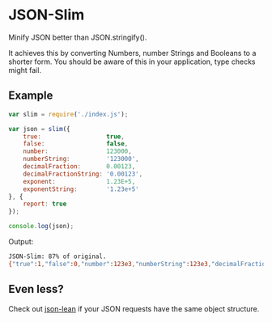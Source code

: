 # JSON-Slim

Minify JSON better than JSON.stringify().

It achieves this by converting Numbers, number Strings and Booleans to a shorter form. You should be aware of this in your application, type checks might fail.

## Example

```js
var slim = require('./index.js');

var json = slim({
	true:                  true,
	false:                 false,
	number:                123000,
	numberString:          '123000',
	decimalFraction:       0.00123,
	decimalFractionString: '0.00123',
	exponent:              1.23E+5,
	exponentString:        '1.23e+5'
}, {
	report: true
});

console.log(json);
```

Output:

```bash
JSON-Slim: 87% of original.
{"true":1,"false":0,"number":123e3,"numberString":123e3,"decimalFraction":123e-5,"decimalFractionString":123e-5,"exponent":123e3,"exponentString":123e3}
```

## Even less?

Check out [json-lean](https://github.com/arminrosu/json-lean) if your JSON requests have the same object structure.

